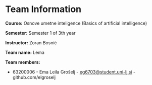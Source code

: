# Team Information

**Course:** Osnove umetne inteligence (Basics of artificial intelligence)

**Semester:** Semester 1 of 3th year

**Instructor:** Zoran Bosnić

**Team name:** Lema

**Team members:**

* 63200006 - Ema Leila Grošelj - eg6703@student.uni-lj.si - github.com/elgroselj